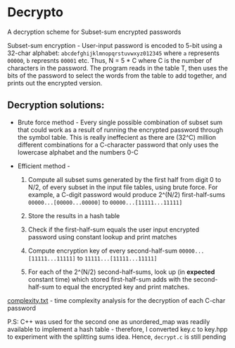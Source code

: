 <h1> Decrypto </h1>

A decryption scheme for Subset-sum encrypted passwords

Subset-sum encryption - User-input password is encoded to 5-bit  using a 32-char alphabet: `abcdefghijklmnopqrstuvwxyz012345` where `a` represents `00000`, `b` represnts `00001` etc. Thus, N = 5 * C where C is the number of characters in the password. The program reads in the table T, then uses the bits of the password to select the words from the table to add together, and prints out the encrypted version.

## Decryption solutions: ##
* Brute force method - 
Every single possible combination of subset sum that could work as a result of running the encrypted password through the symbol table. This is really ineffecient as there are (32^C) million different combinations for a C-character password that only uses the lowercase alphabet and the numbers 0-C

* Efficient method -
  1. Compute all subset sums generated by the first half from digit 0 to N/2, of every subset in the input file tables, using brute force. For example, a C-digit password would produce 2^(N/2) first-half-sums `00000...[00000...00000]` to `00000...[11111...11111]` 
    
  2. Store the results in a hash table
  3. Check if the first-half-sum equals the user input encrypted password using constant lookup and print matches
  3. Compute encryption key of every second-half-sum `00000...[11111...11111]` to `11111...[11111...11111]`
  4. For each of the 2^(N/2) second-half-sums, look up (in **expected** constant time) which stored first-half-sum adds with the second-half-sum to equal the encrypted key and print matches.

[complexity.txt](complexity.txt) - time complexity analysis for the decryption of each C-char password

P.S: C++ was used for the second one as unordered_map was readily available to implement a hash table - therefore, I converted key.c to key.hpp to experiment with the splitting sums idea.
Hence, `decrypt.c` is still pending
